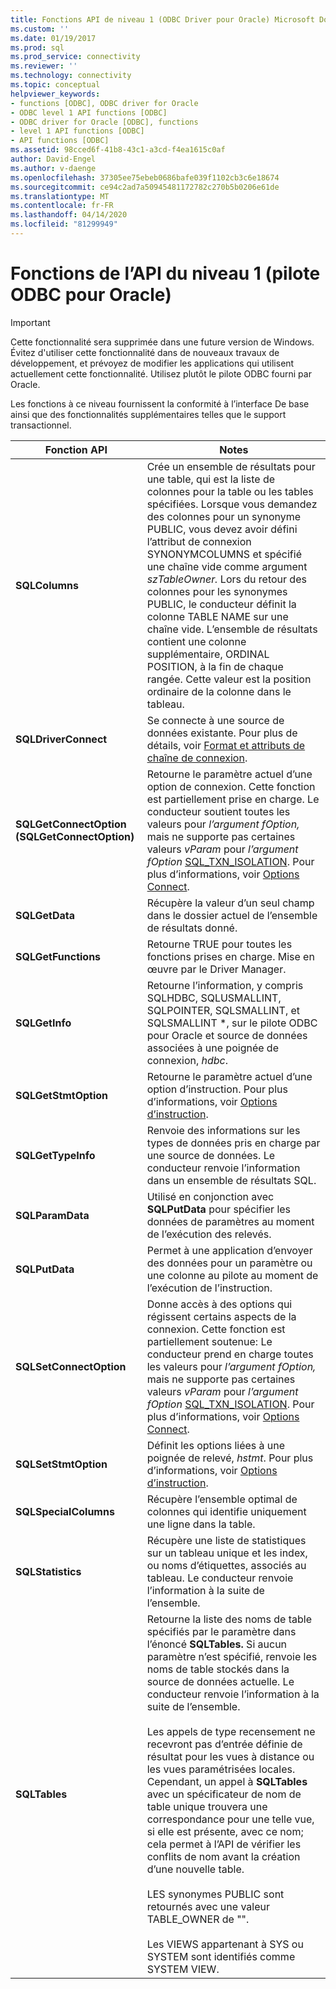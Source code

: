```yaml
---
title: Fonctions API de niveau 1 (ODBC Driver pour Oracle) Microsoft Docs
ms.custom: ''
ms.date: 01/19/2017
ms.prod: sql
ms.prod_service: connectivity
ms.reviewer: ''
ms.technology: connectivity
ms.topic: conceptual
helpviewer_keywords:
- functions [ODBC], ODBC driver for Oracle
- ODBC level 1 API functions [ODBC]
- ODBC driver for Oracle [ODBC], functions
- level 1 API functions [ODBC]
- API functions [ODBC]
ms.assetid: 98cced6f-41b8-43c1-a3cd-f4ea1615c0af
author: David-Engel
ms.author: v-daenge
ms.openlocfilehash: 37305ee75ebeb0686bafe039f1102cb3c6e18674
ms.sourcegitcommit: ce94c2ad7a50945481172782c270b5b0206e61de
ms.translationtype: MT
ms.contentlocale: fr-FR
ms.lasthandoff: 04/14/2020
ms.locfileid: "81299949"
---
```

# <a name="level-1-api-functions-odbc-driver-for-oracle"></a>Fonctions de l’API du niveau 1 (pilote ODBC pour Oracle)
> [!IMPORTANT]  
>  Cette fonctionnalité sera supprimée dans une future version de Windows. Évitez d'utiliser cette fonctionnalité dans de nouveaux travaux de développement, et prévoyez de modifier les applications qui utilisent actuellement cette fonctionnalité. Utilisez plutôt le pilote ODBC fourni par Oracle.  
  
 Les fonctions à ce niveau fournissent la conformité à l’interface De base ainsi que des fonctionnalités supplémentaires telles que le support transactionnel.  
  
|Fonction API|Notes|  
|------------------|-----------|  
|**SQLColumns**|Crée un ensemble de résultats pour une table, qui est la liste de colonnes pour la table ou les tables spécifiées. Lorsque vous demandez des colonnes pour un synonyme PUBLIC, vous devez avoir défini l’attribut de connexion SYNONYMCOLUMNS et spécifié une chaîne vide comme argument *szTableOwner.* Lors du retour des colonnes pour les synonymes PUBLIC, le conducteur définit la colonne TABLE NAME sur une chaîne vide. L’ensemble de résultats contient une colonne supplémentaire, ORDINAL POSITION, à la fin de chaque rangée. Cette valeur est la position ordinaire de la colonne dans le tableau.|  
|**SQLDriverConnect**|Se connecte à une source de données existante. Pour plus de détails, voir [Format et attributs de chaîne de connexion](../../odbc/microsoft/connection-string-format-and-attributes.md).|  
|**SQLGetConnectOption (SQLGetConnectOption)**|Retourne le paramètre actuel d’une option de connexion. Cette fonction est partiellement prise en charge. Le conducteur soutient toutes les valeurs pour *l’argument fOption,* mais ne supporte pas certaines valeurs *vParam* pour *l’argument fOption* [SQL_TXN_ISOLATION](../../odbc/microsoft/connect-options.md). Pour plus d’informations, voir [Options Connect](../../odbc/microsoft/connect-options.md).|  
|**SQLGetData**|Récupère la valeur d’un seul champ dans le dossier actuel de l’ensemble de résultats donné.|  
|**SQLGetFunctions**|Retourne TRUE pour toutes les fonctions prises en charge. Mise en œuvre par le Driver Manager.|  
|**SQLGetInfo**|Retourne l’information, y compris SQLHDBC, SQLUSMALLINT, SQLPOINTER, SQLSMALLINT, et SQLSMALLINT \*, sur le pilote ODBC pour Oracle et source de données associées à une poignée de connexion, *hdbc*.|  
|**SQLGetStmtOption**|Retourne le paramètre actuel d’une option d’instruction. Pour plus d’informations, voir [Options d’instruction](../../odbc/microsoft/statement-options.md).|  
|**SQLGetTypeInfo**|Renvoie des informations sur les types de données pris en charge par une source de données. Le conducteur renvoie l’information dans un ensemble de résultats SQL.|  
|**SQLParamData**|Utilisé en conjonction avec **SQLPutData** pour spécifier les données de paramètres au moment de l’exécution des relevés.|  
|**SQLPutData**|Permet à une application d’envoyer des données pour un paramètre ou une colonne au pilote au moment de l’exécution de l’instruction.|  
|**SQLSetConnectOption**|Donne accès à des options qui régissent certains aspects de la connexion. Cette fonction est partiellement soutenue: Le conducteur prend en charge toutes les valeurs pour *l’argument fOption,* mais ne supporte pas certaines valeurs *vParam* pour *l’argument fOption* [SQL_TXN_ISOLATION](../../odbc/microsoft/connect-options.md). Pour plus d’informations, voir [Options Connect](../../odbc/microsoft/connect-options.md).|  
|**SQLSetStmtOption**|Définit les options liées à une poignée de relevé, *hstmt*. Pour plus d’informations, voir [Options d’instruction](../../odbc/microsoft/statement-options.md).|  
|**SQLSpecialColumns**|Récupère l’ensemble optimal de colonnes qui identifie uniquement une ligne dans la table.|  
|**SQLStatistics**|Récupère une liste de statistiques sur un tableau unique et les index, ou noms d’étiquettes, associés au tableau. Le conducteur renvoie l’information à la suite de l’ensemble.|  
|**SQLTables**|Retourne la liste des noms de table spécifiés par le paramètre dans l’énoncé **SQLTables.** Si aucun paramètre n’est spécifié, renvoie les noms de table stockés dans la source de données actuelle. Le conducteur renvoie l’information à la suite de l’ensemble.<br /><br /> Les appels de type recensement ne recevront pas d’entrée définie de résultat pour les vues à distance ou les vues paramétrisées locales. Cependant, un appel à **SQLTables** avec un spécificateur de nom de table unique trouvera une correspondance pour une telle vue, si elle est présente, avec ce nom; cela permet à l’API de vérifier les conflits de nom avant la création d’une nouvelle table.<br /><br /> LES synonymes PUBLIC sont retournés avec une valeur TABLE_OWNER de "".<br /><br /> Les VIEWS appartenant à SYS ou SYSTEM sont identifiés comme SYSTEM VIEW.|
